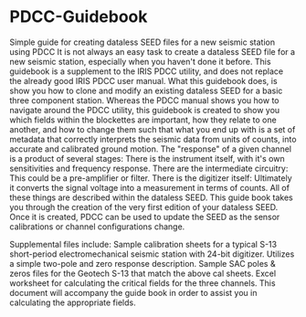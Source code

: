 # PDCC-Guidebook
Simple guide for creating dataless SEED files for a new seismic station using PDCC
It is not always an easy task to create a dataless SEED file for a new seismic station, especially when you haven't done it before.
This guidebook is a supplement to the IRIS PDCC utility, and does not replace the already good IRIS PDCC user manual.
What this guidebook does, is show you how to clone and modify an existing dataless SEED for a basic three component station.
Whereas the PDCC manual shows you how to navigate around the PDCC utility, this guidebook is created to show you which fields within
the blockettes are important, how they relate to one another, and how to change them such that what you end up with is a set of metadata
that correctly interprets the seismic data from units of counts, into accurate and calibrated ground motion. The "response" of a given
channel is a product of several stages: 
There is the instrument itself, with it's own sensitivities and frequency response.
There are the intermediate circuitry: This could be a pre-amplifier or filter.
There is the digitizer itself: Ultimately it converts the signal voltage into a measurement in terms of counts.
All of these things are described within the dataless SEED. 
This guide book takes you through the creation of the very first edition of your dataless SEED. Once it is created, PDCC can be used
to update the SEED as the sensor calibrations or channel configurations change.

Supplemental files include:
Sample calibration sheets for a typical S-13 short-period electromechanical seismic station with 24-bit digitizer.
Utilizes a simple two-pole and zero response description.
Sample SAC poles & zeros files for the Geotech S-13 that match the above cal sheets.
Excel worksheet for calculating the critical fields for the three channels. This document will accompany the guide book
in order to assist you in calculating the appropriate fields.
